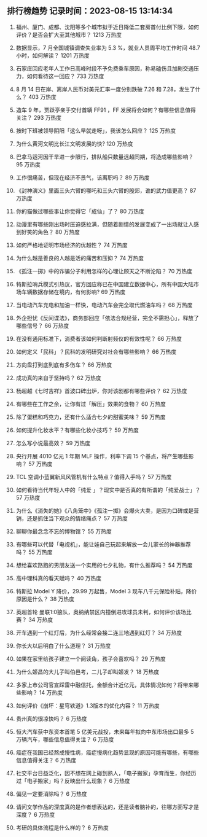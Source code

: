 
## 排行榜趋势 记录时间：2023-08-15 13:14:34
  
  1. 福州、厦门、成都、沈阳等多个城市拟于近日降低二套房首付比例下限，如何评价？是否会扩大至其他城市？ 1213 万热度
    
  2. 数据显示，7 月全国城镇调查失业率为 5.3 %，就业人员周平均工作时间 48.7 小时，如何解读？ 1201 万热度
    
  3. 石家庄回应老年人工作日高峰时段不予免费乘车原因，称易磕伤且加剧交通压力，如何看待这一回应？ 733 万热度
    
  4. 8 月 14 日在岸、离岸人民币对美元汇率一度分别跌破 7.26 和 7.28，发生了什么？ 403 万热度
    
  5. 造车 9 年，贾跃亭亲手交付首辆 FF91 ，FF 发展将会如何？有哪些信息值得关注？ 293 万热度
    
  6. 按时下班被领导阴阳「这么早就走呀」，我该怎么回应？ 125 万热度
    
  7. 为什么黄河文明比长江文明发展的快? 120 万热度
    
  8. 巴拿马运河因干旱进一步限行，排队船只数量远超同期，将造成哪些影响？ 95 万热度
    
  9. 工作很痛苦，但现在经济不景气，该离职吗？ 89 万热度
    
  10. 《封神演义》里面三头六臂的哪吒和三头六臂的殷郊，谁的武力值更高？ 87 万热度
    
  11. 你的猫做过哪些事让你觉得它「成仙」了？ 80 万热度
    
  12. 动漫里有哪些刚出场时压迫感拉满，但随着剧情的发展变成了一出场就让人感到好笑的角色？ 80 万热度
    
  13. 如何严格地证明市场经济的优越性？ 74 万热度
    
  14. 为什么越是善良的人越是活的痛苦和压抑？ 74 万热度
    
  15. 《孤注一掷》中的诈骗分子利用怎样的心理让顾天之不断沦陷？ 70 万热度
    
  16. 特斯拉哨兵模式引热议，官方回应称已在中国建立数据中心，所有中国大陆市场车辆数据存储在境内，有何影响? 69 万热度
    
  17. 当电动汽车充电和加油一样快，电动汽车会完全取代燃油车吗？ 68 万热度
    
  18. 外企担忧《反间谍法》，商务部回应「依法合规经营，完全不需担心」，释放了哪些信号？ 66 万热度
    
  19. 在没有通用标准下，消费者该如何判断射频仪的有效性呢？ 66 万热度
    
  20. 如何定义「民科」？民科的发明研究对社会有哪些影响？ 66 万热度
    
  21. 方向盘打到底到底有多伤车？ 66 万热度
    
  22. 成功真的来自于坚持吗？ 62 万热度
    
  23. 杨超越《七时吉祥》首波口碑出炉，你对该剧都有哪些评价？ 62 万热度
    
  24. 有哪些在工作之余，让你有过「解压」效果的食物？ 60 万热度
    
  25. 除了蛋糕和巧克力，还有什么适合七夕的甜蜜美味？ 59 万热度
    
  26. 如何提升化妆水平？有哪些化妆小技巧？ 59 万热度
    
  27. 怎么写小说最高效？ 59 万热度
    
  28. 央行开展 4010 亿元 1 年期 MLF 操作，利率下调 15 个基点，将产生哪些影响？ 57 万热度
    
  29. TCL 空调小蓝翼新风风管机有什么特点？值得入手吗？ 57 万热度
    
  30. 如何看待当代年轻人中的「纯爱 」？现实中是否真的有所谓的「纯爱战士」？ 57 万热度
    
  31. 为什么《消失的她》《八角笼中》《孤注一掷》会爆火大卖，是因为口碑或是营销，还是抓住当下观众的情绪痛点？ 57 万热度
    
  32. 聊聊你最念念不忘的博物馆？ 55 万热度
    
  33. 有哪些可以代替「电视机」，能让娃自己玩起来解放一会儿家长的神器推荐吗？ 55 万热度
    
  34. 想给喜欢路跑的男朋友送一个实用的七夕礼物，有什么推荐吗？ 54 万热度
    
  35. 高中理科真的看天赋吗？ 40 万热度
    
  36. 特斯拉 Model Y 降价，29.99 万起售，Model 3 现车八千元保险补贴，降价原因是什么？ 38 万热度
    
  37. 英超首轮 曼联1:0狼队，奥纳纳禁区内撞倒进攻球员未判，如何评价该场比赛？ 34 万热度
    
  38. 开车遇到一个红灯后，为什么经常会接二连三地遇到红灯？ 34 万热度
    
  39. 你长大以后明白了什么道理？ 31 万热度
    
  40. 如果在家里给孩子建立一个阅读角，孩子会喜欢吗？ 29 万热度
    
  41. 为什么姬昌的大儿子叫伯邑考，二儿子却叫姬发？ 18 万热度
    
  42. 多家上市公司官宣踩雷中融信托，金额合计近亿元，具体情况如何？将带来哪些影响？ 14 万热度
    
  43. 如何评价《崩坏：星穹铁道》1.3版本的优化内容？ 11 万热度
    
  44. 贵州真的很凉快吗？ 6 万热度
    
  45. 恒大汽车获中东资本首笔 5 亿美元战投，未来每年拟向中东市场出口最多 5 万辆汽车，哪些信息值得关注？ 6 万热度
    
  46. 癌症在我国已经熬成慢性病，癌症慢病化趋势显现的原因可能有哪些，有哪些信息值得关注？ 6 万热度
    
  47. 社交平台日益泛化，因不想在网上碰到熟人，「电子搬家」孕育而生，你经历过「电子搬家」吗？反映出什么现象？ 6 万热度
    
  48. 偏见一定要消除吗？ 6 万热度
    
  49. 请问文学作品的深度真的是作者想表达的，还是读者脑补的，往哪方面写才是深度？ 6 万热度
    
  50. 考研的具体流程是什么样的？ 6 万热度
    